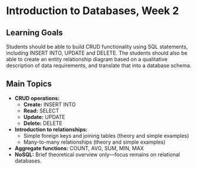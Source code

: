 # Introduction to Databases, Week 2

## Learning Goals

Students should be able to build CRUD functionality using SQL statements, including INSERT INTO, UPDATE and DELETE. The students should also be able to create an entity relationship diagram based on a qualitative description of data requirements, and translate that into a database schema.

## Main Topics

- **CRUD operations:**
  - **Create:** INSERT INTO
  - **Read:** SELECT
  - **Update:** UPDATE
  - **Delete:** DELETE
- **Introduction to relationships:**
  - Simple foreign keys and joining tables (theory and simple examples)
  - Many-to-many relationships (theory and simple examples)
- **Aggregate functions:**
  COUNT, AVG, SUM, MIN, MAX
- **NoSQL:**
  Brief theoretical overview only—focus remains on relational databases.
